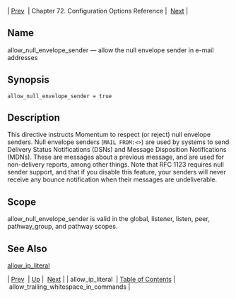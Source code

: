 | [Prev](conf.ref.allow_ip_literal)  | Chapter 72. Configuration Options Reference |  [Next](conf.ref.allow_trailing_whitespace_in_commands) |

<a name="conf.ref.allow_null_envelope_sender"></a>
## Name

allow_null_envelope_sender — allow the null envelope sender in e-mail addresses

## Synopsis

`allow_null_envelope_sender = true`

<a name="idp23510336"></a>
## Description

This directive instructs Momentum to respect (or reject) null envelope senders. Null envelope senders (`MAIL FROM:<>`) are used by systems to send Delivery Status Notifications (DSNs) and Message Disposition Notifications (MDNs). These are messages about a previous message, and are used for non-delivery reports, among other things. Note that RFC 1123 requires null sender support, and that if you disable this feature, your senders will never receive any bounce notification when their messages are undeliverable.

<a name="idp23513088"></a>
## Scope

allow_null_envelope_sender is valid in the global, listener, listen, peer, pathway_group, and pathway scopes.

<a name="idp23514992"></a>
## See Also

[allow_ip_literal](conf.ref.allow_ip_literal "allow_ip_literal")

| [Prev](conf.ref.allow_ip_literal)  | [Up](config.options.ref) |  [Next](conf.ref.allow_trailing_whitespace_in_commands) |
| allow_ip_literal  | [Table of Contents](index) |  allow_trailing_whitespace_in_commands |

